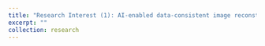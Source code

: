 ```yaml
---
title: "Research Interest (1): AI-enabled data-consistent image reconstruction"
excerpt: ""
collection: research
---
```

